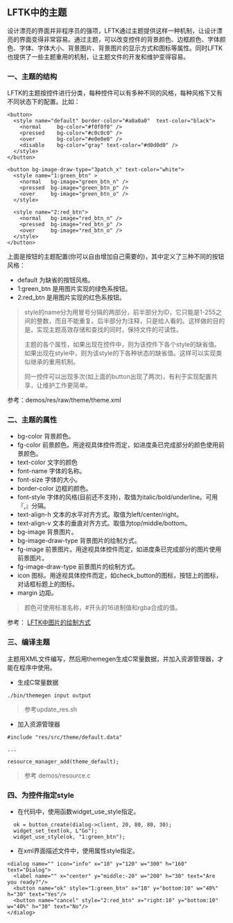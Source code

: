 ## LFTK中的主题

设计漂亮的界面并非程序员的强项，LFTK通过主题提供这样一种机制，让设计漂亮的界面变得非常容易。通过主题，可以改变控件的背景颜色、边框颜色、字体颜色、字体、字体大小、背景图片、背景图片的显示方式和图标等属性。同时LFTK也提供了一些主题重用的机制，让主题文件的开发和维护变得容易。

### 一、主题的结构
LFTK的主题按控件进行分类，每种控件可以有多种不同的风格，每种风格下又有不同状态下的配置。比如：

```
<button>
  <style name="default" border-color="#a0a0a0"  text-color="black">
    <normal     bg-color="#f0f0f0" />
    <pressed    bg-color="#c0c0c0" />
    <over       bg-color="#e0e0e0" />
    <disable    bg-color="gray" text-color="#d0d0d0" />
  </style>
</button>

<button bg-image-draw-type="3patch_x" text-color="white">
  <style name="1:green_btn" >
    <normal   bg-image="green_btn_n" />
    <pressed  bg-image="green_btn_p" />
    <over     bg-image="green_btn_o" />
  </style>

  <style name="2:red_btn">
    <normal   bg-image="red_btn_n" />
    <pressed  bg-image="red_btn_p" />
    <over     bg-image="red_btn_o" />
  </style>
</button>
```

上面是按钮的主题配置(你可以自由增加自己需要的)，其中定义了三种不同的按钮风格：

* default 为缺省的按钮风格。
* 1:green_btn 是用图片实现的绿色系按钮。
* 2:red_btn 是用图片实现的红色系按钮。

> style的name分为用冒号分隔的两部分，前半部分为ID，它只能是1-255之间的整数，而且不能重复。后半部分为注释，只是给人看的。这样做的目的是，实现主题高效存储和查找的同时，保持文件的可读性。
>
> 主题的各个属性，如果出现在控件中，则为该控件下各个style的缺省值。如果出现在style中，则为该style的下各种状态的缺省值。这样可以实现类似继承的重用机制。
>
> 同一控件可以出现多次(如上面的button出现了两次)，有利于实现配置共享，让维护工作更简单。 

参考：demos/res/raw/theme/theme.xml

### 二、主题的属性

* bg\-color 背景颜色。
* fg\-color 前景颜色。用途视具体控件而定，如进度条已完成部分的颜色使用前景颜色。
* text\-color 文字的颜色
* font\-name 字体的名称。
* font\-size 字体的大小。
* border\-color 边框的颜色。
* font\-style 字体的风格(目前还不支持)，取值为italic/bold/underline。可用『,』分隔。
* text\-align\-h 文本的水平对齐方式。取值为left/center/right。
* text\-align\-v 文本的垂直对齐方式。取值为top/middle/bottom。
* bg\-image 背景图片。
* bg\-image\-draw\-type 背景图片的绘制方式。
* fg\-image 前景图片。用途视具体控件而定，如进度条已完成部分的图片使用前景图片。
* fg\-image\-draw\-type 前景图片的绘制方式。
* icon 图标。用途视具体控件而定，如check\_button的图标，按钮上的图标，对话框标题上的图标。
* margin 边距。

> 颜色可使用标准名称，#开头的16进制值和rgba合成的值。

参考： [LFTK中图片的绘制方式](docs/image_draw_type.md)

### 三、编译主题

主题用XML文件编写，然后用themegen生成C常量数据，并加入资源管理器，才能在程序中使用。

* 生成C常量数据

```
./bin/themegen input output
```

> 参考update\_res.sh

* 加入资源管理器

```
#include "res/src/theme/default.data"

...

resource_manager_add(theme_default);
```
> 参考 demos/resource.c

### 四、为控件指定style

* 在代码中，使用函数widget\_use\_style指定。

```
  ok = button_create(dialog->client, 20, 80, 80, 30);
  widget_set_text(ok, L"Go");
  widget_use_style(ok, "1:green_btn");
```

* 在xml界面描述文件中，使用属性style指定。

```
<dialog name="" icon="info" x="10" y="120" w="300" h="160" text="Dialog">
  <label name="" x="center" y="middle:-20" w="200" h="30" text="Are you ready?"/>
  <button name="ok" style="1:green_btn" x="10" y="bottom:10" w="40%" h="30" text="Yes"/>
  <button name="cancel" style="2:red_btn" x="right:10" y="bottom:10" w="40%" h="30" text="No"/>
</dialog>
```



